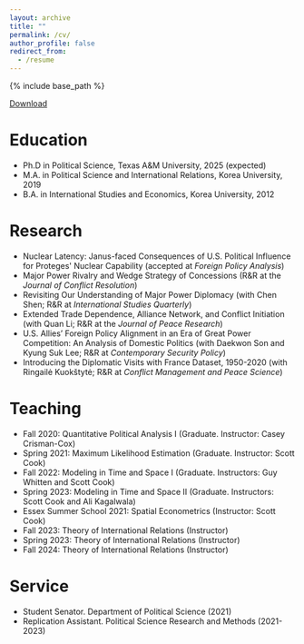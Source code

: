 ```yaml
---
layout: archive
title: ""
permalink: /cv/
author_profile: false
redirect_from:
  - /resume
---
```


{% include base_path %}

[Download](https://yanghankyeul.github.io/files/CV.pdf)

Education
======
* Ph.D in Political Science, Texas A&M University, 2025 (expected)
* M.A. in Political Science and International Relations, Korea University, 2019
* B.A. in International Studies and Economics, Korea University, 2012


Research
======
* Nuclear Latency: Janus-faced Consequences of U.S. Political Influence for Proteges' Nuclear Capability (accepted at _Foreign Policy Analysis_)
* Major Power Rivalry and Wedge Strategy of Concessions (R&R at the _Journal of Conflict Resolution_)
* Revisiting Our Understanding of Major Power Diplomacy (with Chen Shen; R&R at _International Studies Quarterly_)
* Extended Trade Dependence, Alliance Network, and Conflict Initiation (with Quan Li; R&R at the _Journal of Peace Research_)
* U.S. Allies’ Foreign Policy Alignment in an Era of Great Power Competition: An Analysis of Domestic Politics (with Daekwon Son and Kyung Suk Lee; R&R at _Contemporary Security Policy_)
* Introducing the Diplomatic Visits with France Dataset, 1950-2020 (with Ringailė Kuokštytė; R&R at _Conflict Management and Peace Science_)


Teaching
======
* Fall 2020: Quantitative Political Analysis I (Graduate. Instructor: Casey Crisman-Cox)
* Spring 2021: Maximum Likelihood Estimation (Graduate. Instructor: Scott Cook)
* Fall 2022: Modeling in Time and Space I (Graduate. Instructors: Guy Whitten and Scott Cook)
* Spring 2023: Modeling in Time and Space II (Graduate. Instructors: Scott Cook and Ali Kagalwala)
* Essex Summer School 2021: Spatial Econometrics (Instructor: Scott Cook)
* Fall 2023: Theory of International Relations (Instructor)
* Spring 2023: Theory of International Relations (Instructor)
* Fall 2024: Theory of International Relations (Instructor)


Service
======
* Student Senator. Department of Political Science (2021)
* Replication Assistant. Political Science Research and Methods (2021-2023)